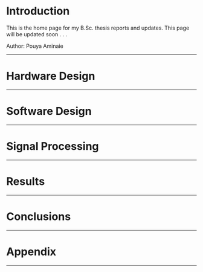 # Introduction
This is the home page for my B.Sc. thesis reports and updates. This page will be updated soon . . .

Author: Pouya Aminaie

___
# Hardware Design

___
# Software Design

___
# Signal Processing

___
# Results

___
# Conclusions

___
# Appendix

___


